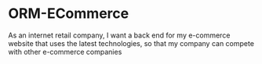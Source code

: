 # ORM-ECommerce
As an internet retail company, I want a back end for my e-commerce website that uses the latest technologies, so that my company can compete with other e-commerce companies
